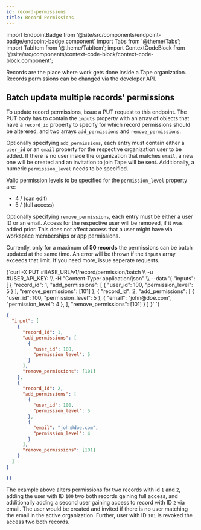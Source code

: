 ```yaml
---
id: record-permissions
title: Record Permissions
---
```


import EndpointBadge from '@site/src/components/endpoint-badge/endpoint-badge.component'
import Tabs from '@theme/Tabs';
import TabItem from '@theme/TabItem';
import ContextCodeBlock from '@site/src/components/context-code-block/context-code-block.component';

Records are the place where work gets done inside a Tape organization. Records permissions can be changed via the developer API.

## Batch update multiple records' permissions

<EndpointBadge method="PUT" url="https://api.tapeapp.com/v1/record/permission/batch" isNew="true" />

To update record permissions, issue a PUT request to this endpoint. The PUT body has to contain the `inputs` property with an array of objects that have a `record_id` property to specify for which record permissions should be alterered, and two arrays `add_permissions` and `remove_permissions`.

Optionally specifying `add_permissions`, each entry must contain either a `user_id` or an `email` property for the respective organization user to be added. If there is no user inside the organization that matches `email`, a new one will be created and an invitation to join Tape will be sent. Additionally, a numeric `permission_level` needs to be specified.

Valid permission levels to be specified for the `permission_level` property are:

- 4 / (can edit)
- 5 / (full access)

Optionally specifying `remove_permissions`, each entry must be either a user ID or an email. Access for the respective user will be removed, if it was added prior. This does not affect access that a user might have via workspace memberships or app permissions.

Currently, only for a maximum of **50 records** the permissions can be batch updated at the same time. An error will be thrown if the `inputs` array exceeds that limit. If you need more, issue seperate requests.

<Tabs defaultValue="curl">

<TabItem value="curl" label="cURL">
<ContextCodeBlock language="shell" title='➡️      Request'>
{`curl -X PUT #BASE_URL/v1/record/permission/batch \\
  -u #USER_API_KEY: \\
  -H "Content-Type: application/json" \\
  --data '{
    "inputs": [
      {
        "record_id": 1,
        "add_permissions": [
          {
            "user_id": 100,
            "permission_level": 5
          }
        ],
        "remove_permissions": [101]
      },
      {
        "record_id": 2,
        "add_permissions": [
          {
            "user_id": 100,
            "permission_level": 5
          },
          {
            "email": "john@doe.com",
            "permission_level": 4
          },
        ],
        "remove_permissions": [101]
      }
    ]
  }' 
`}
</ContextCodeBlock>
</TabItem>

<TabItem value="json" label="JSON">

```json title="➡️      Request">
{
  "input": [
    {
      "record_id": 1,
      "add_permissions": [
        {
          "user_id": 100,
          "permission_level": 5
        }
      ],
      "remove_permissions": [101]
    },
    {
      "record_id": 2,
      "add_permissions": [
        {
          "user_id": 100,
          "permission_level": 5
        },
        {
          "email": "john@doe.com",
          "permission_level": 4
        }
      ],
      "remove_permissions": [101]
    }
  ]
}
```

</TabItem>
</Tabs>

```json title='⬅️      Response'
{}
```

The example above alters permissions for two records with id `1` and `2`, adding the user with ID `100` two both records gaining full access, and additionally adding a second user gaining access to record with ID `2` via email. The user would be created and invited if there is no user matching the email in the active organization. Further, user with ID `101` is revoked the access two both records.
